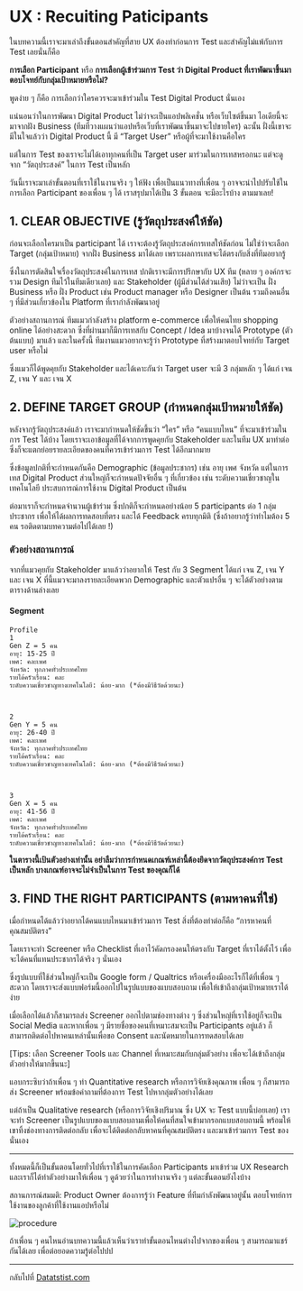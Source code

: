 # UX : Recuiting Paticipants
ในบทความนี้เราจะมาเล่าถึงขั้นตอนสำคัญที่สาย UX ต้องทำก่อนการ Test และสำคัญไม่แพ้กับการ Test เลยนั่นก็คือ 

**การเลือก Participant**
หรือ 
**การเลือกผู้เข้าร่วมการ Test ว่า Digital Product ที่เราพัฒนาขึ้นมา ตอบโจทย์กับกลุ่มเป้าหมายหรือไม่?**

พูดง่าย ๆ ก็คือ การเลือกว่าใครควรจะมาเข้าร่วมใน Test Digital Product นั่นเอง

แน่นอนว่าในการพัฒนา Digital Product ไม่ว่าจะเป็นแอปพลิเคชั่น หรือเว็บไซต์ขึ้นมา ไอเดียนี้จะมาจากฝัง Business (ทีมที่วางแผนว่าแอปหรือเว็บที่เราพัฒนาขึ้นมาจะไปขายใคร) ฉะนั้น ฝั่งนี้เขาจะมีในใจแล้วว่า Digital Product นี้ มี “Target User” หรือผู้ที่จะมาใช้งานคือใคร 

แต่ในการ Test ของเราจะไม่ได้เอาทุกคนที่เป็น Target user มาร่วมในการเทสหรอกนะ แต่จะดูจาก “วัตถุประสงค์” ในการ Test เป็นหลัก 

วันนี้เราจะมาเล่าขั้นตอนที่เราใช้ในงานจริง ๆ ให้ฟัง เพื่อเป็นแนวทางที่เพื่อน ๆ อาจจะนำไปปรับใช้ในการเลือก Participant ของเพื่อน ๆ ได้ เราสรุปมาได้เป็น 3 ขั้นตอน จะมีอะไรบ้าง ตามมาเลย!


## 1. CLEAR OBJECTIVE (รู้วัตถุประสงค์ให้ชัด)

ก่อนจะเลือกใครมาเป็น participant ได้ เราจะต้องรู้วัตถุประสงค์การเทสให้ชัดก่อน ไม่ใช่ว่าจะเลือก Target (กลุ่มเป้าหมาย) จากฝั่ง Business มาได้เลย เพราะผลการเทสจะได้ตรงกับสิ่งที่ทีมอยากรู้

ซึ่งในการตัดสินใจเรื่องวัตถุประสงค์ในการเทส ปกติเราจะมีการปรึกษากับ UX ทีม (หลาย ๆ องค์กรจะรวม Design ทีมไว้ในทีมเดียวเลย) และ Stakeholder (ผู้มีส่วนได้ส่วนเสีย) ไม่ว่าจะเป็น ฝั่ง Business หรือ ฝั่ง Product เช่น Product manager หรือ Designer เป็นต้น รวมถึงคนอื่น ๆ ที่มีส่วนเกี่ยวข้องใน Platform ที่เรากำลังพัฒนาอยู่

ตัวอย่างสถานการณ์
ทีมแมวกำลังสร้าง platform e-commerce เพื่อให้คนไทย shopping online ได้อย่างสะดวก ซึ่งที่ผ่านมาก็มีการเทสกับ Concept / Idea มาบ้างจนได้ Prototype (ตัวต้นแบบ) มาแล้ว และในครั้งนี้ ทีมงานแมวอยากจะรู้ว่า Prototype ที่สร้างมาตอบโจทย์กับ Target user หรือไม่

ซึ่งแมวก็ได้พูดคุยกับ Stakeholder และได้เคาะกันว่า Target user จะมี 3 กลุ่มหลัก ๆ ได้แก่ เจน Z, เจน Y และ เจน X 

## 2. DEFINE TARGET GROUP (กำหนดกลุ่มเป้าหมายให้ชัด)

หลังจากรู้วัตถุประสงค์แล้ว เราจะมากำหนดให้ชัดขึ้นว่า “ใคร” หรือ “คนแบบไหน” ที่จะมาเข้าร่วมในการ Test ได้บ้าง โดยเราจะเอาข้อมูลที่ได้จากการพูดคุยกับ Stakeholder และในทีม UX มาทำต่อ ซึ่งก็จะแตกย่อยรายละเอียดของคนที่ควรเข้าร่วมการ Test ได้อีกมากมาย

ซึ่งข้อมูลปกติที่จะกำหนดกันคือ Demographic (ข้อมูลประชากร) เช่น อายุ เพศ จังหวัด 
แต่ในการเทส Digital Product ส่วนใหญ่ก็จะกำหนดปัจจัยอื่น ๆ ที่เกี่ยวข้อง เช่น ระดับความเชี่ยวชาญในเทคโนโลยี ประสบการณ์การใช้งาน Digital Product เป็นต้น

ต่อมาเราก็จะกำหนดจำนวนผู้เข้าร่วม ซึ่งปกติก็จะกำหนดอย่างน้อย 5 participants ต่อ 1 กลุ่มประชากร เพื่อให้ได้ผลการทดสอบที่ตรง และได้ Feedback ครบทุกมิติ (ซึ่งถ้าอยากรู้ว่าทำไมต้อง 5 คน รอติดตามบทความต่อไปได้เลย !)


### ตัวอย่างสถานการณ์
จากที่แมวคุยกับ Stakeholder มาแล้วว่าอยากให้ Test กับ 3 Segment ได้แก่ เจน Z, เจน Y และ เจน X ที่นี้แมวจะมาลงรายละเอียดพวก Demographic และตัวแปรอื่น ๆ จะได้ตัวอย่างตามตารางด้านล่างเลย

#### Segment
    Profile
    1
    Gen Z = 5 คน
    อายุ: 15-25 ปี
    เพศ: คละเพศ
    จังหวัด: ทุกภาคทั่วประเทศไทย
    รายได้ครัวเรือน: คละ
    ระดับความเชี่ยวชาญทางเทคโนโลยี: น้อย-มาก (*ต้องมีวิธีวัดด้วยนะ)
    
    
    
    2
    Gen Y = 5 คน
    อายุ: 26-40 ปี
    เพศ: คละเพศ
    จังหวัด: ทุกภาคทั่วประเทศไทย
    รายได้ครัวเรือน: คละ
    ระดับความเชี่ยวชาญทางเทคโนโลยี: น้อย-มาก (*ต้องมีวิธีวัดด้วยนะ)
    
    
    
    3
    Gen X = 5 คน
    อายุ: 41-56 ปี
    เพศ: คละเพศ
    จังหวัด: ทุกภาคทั่วประเทศไทย
    รายได้ครัวเรือน: คละ
    ระดับความเชี่ยวชาญทางเทคโนโลยี: น้อย-มาก (*ต้องมีวิธีวัดด้วยนะ)


**ในตารางนี้เป้นตัวอย่างเท่านั้น อย่าลืมว่าการกำหนดเกณฑ์เหล่านี้ต้องยึดจากวัตถุประสงค์การ Test เป็นหลัก บางเกณฑ์อาจจะไม่จำเป็นในการ Test ของคุณก็ได้**
 
## 3. FIND THE RIGHT PARTICIPANTS (ตามหาคนที่ใช่)
เมื่อกำหนดได้แล้วว่าอยากได้คนแบบไหนมาเข้าร่วมการ Test สิ่งที่ต้องทำต่อก็คือ “การหาคนที่คุณสมบัติตรง” 

โดยเราจะทำ Screener หรือ Checklist ที่เอาไว้คัดกรองคนให้ตรงกับ Target ที่เราได้ตั้งไว้ เพื่อจะได้คนที่แทนประชากรได้จริง ๆ นั่นเอง

ซึ่งรูปแบบที่ใช้ส่วนใหญ่ก็จะเป็น Google form / Qualtrics หรือเครื่องมืออะไรก็ได้ที่เพื่อน ๆ สะดวก โดยเราจะส่งแบบฟอร์มนี้ออกไปในรูปแบบของแบบสอบถาม เพื่อให้เข้าถึงกลุ่มเป้าหมายเราได้ง่าย 

เมื่อเลือกได้แล้วก็สามารถส่ง Screener ออกไปตามช่องทางต่าง ๆ ซึ่งส่วนใหญ่ที่เราใช้อยู่ก็จะเป็น Social Media และหากเพื่อน ๆ มีรายชื่อของคนที่เหมาะสมจะเป็น Participants อยู่แล้ว ก็สามารถติดต่อไปหาคนเหล่านั้นเพื่อขอ Consent และนัดหมายในการทดสอบได้เลย

[Tips: เลือก Screener Tools และ Channel ที่เหมาะสมกับกลุ่มตัวอย่าง เพื่อจะได้เข้าถึงกลุ่มตัวอย่างให้มากขึ้นนะ]

แอบกระซิบว่าถ้าเพื่อน ๆ ทำ Quantitative research หรือการวิจัยเชิงคุณภาพ เพื่อน ๆ ก็สามารถส่ง Screener พร้อมข้อคำถามที่ต้องการ Test ไปหากลุ่มตัวอย่างได้เลย

แต่ถ้าเป็น Qualitative research (หรือการวิจัยเชิงปริมาณ ซึ่ง UX จะ Test แบบนี้บ่อยเลย) เราจะทำ Screener เป็นรูปแบบของแบบสอบถามเพื่อให้คนที่สนใจเข้ามากรอกแบบสอบถามนี้ พร้อมให้เขาทิ้งช่องทางการติดต่อกลับ เพื่อจะได้ติดต่อกลับหาคนที่คุณสมบัติตรง และมาเข้าร่วมการ Test ของนั่นเอง

- - -


ทั้งหมดนี้ก็เป็นขั้นตอนโดยทั่วไปที่เราใช้ในการคัดเลือก Participants มาเข้าร่วม UX Research และเราก็ได้ทำตัวอย่างมาให้เพื่อน ๆ ดูด้วยว่าในการทำงานจริง ๆ แต่ละขั้นตอนยังไงบ้าง

สถานการณ์สมมติ: Product Owner ต้องการรู้ว่า Feature ที่ทีมกำลังพัฒนาอยู่นั้น ตอบโจทย์การใช้งานของลูกค้าที่ใช้งานแอปหรือไม่ 

![procedure](https://github.com/amaiesc/study_r/blob/master/pics/chap1_memee_recuit.png?raw=true)


ถ้าเพื่อน ๆ คนไหนอ่านบทความนี้แล้วเห็นว่าเราทำขั้นตอนไหนต่างไปจากของเพื่อน ๆ สามารถมาแชร์กันได้เลย เพื่อต่อยอดความรู้ต่อไปปป

__________
กลับไปที่ [Datatstist.com](www.datastist.com)

